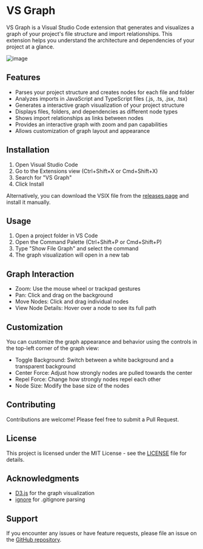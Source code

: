# VS Graph

VS Graph is a Visual Studio Code extension that generates and visualizes a graph of your project's file structure and import relationships. This extension helps you understand the architecture and dependencies of your project at a glance.

![image](https://github.com/user-attachments/assets/6e9db2a3-5dd0-4b32-b2b1-97ce52c5e9d7)

## Features

- Parses your project structure and creates nodes for each file and folder
- Analyzes imports in JavaScript and TypeScript files (.js, .ts, .jsx, .tsx)
- Generates a interactive graph visualization of your project structure
- Displays files, folders, and dependencies as different node types
- Shows import relationships as links between nodes
- Provides an interactive graph with zoom and pan capabilities
- Allows customization of graph layout and appearance

## Installation

1. Open Visual Studio Code
2. Go to the Extensions view (Ctrl+Shift+X or Cmd+Shift+X)
3. Search for "VS Graph"
4. Click Install

Alternatively, you can download the VSIX file from the [releases page](https://github.com/yourusername/vs-graph/releases) and install it manually.

## Usage

1. Open a project folder in VS Code
2. Open the Command Palette (Ctrl+Shift+P or Cmd+Shift+P)
3. Type "Show File Graph" and select the command
4. The graph visualization will open in a new tab

## Graph Interaction

- Zoom: Use the mouse wheel or trackpad gestures
- Pan: Click and drag on the background
- Move Nodes: Click and drag individual nodes
- View Node Details: Hover over a node to see its full path

## Customization

You can customize the graph appearance and behavior using the controls in the top-left corner of the graph view:

- Toggle Background: Switch between a white background and a transparent background
- Center Force: Adjust how strongly nodes are pulled towards the center
- Repel Force: Change how strongly nodes repel each other
- Node Size: Modify the base size of the nodes

## Contributing

Contributions are welcome! Please feel free to submit a Pull Request.

## License

This project is licensed under the MIT License - see the [LICENSE](LICENSE) file for details.

## Acknowledgments

- [D3.js](https://d3js.org/) for the graph visualization
- [ignore](https://github.com/kaelzhang/node-ignore) for .gitignore parsing

## Support

If you encounter any issues or have feature requests, please file an issue on the [GitHub repository](https://github.com/samuelwarang/vs-graph/issues).
